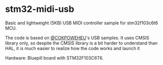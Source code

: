 # stm32-midi-usb
Basic and lightweight (5KB) USB MIDI controller sample for stm32f103c6t6 MCU.

The code is based on [@COKPOWEHEU](https://github.com/COKPOWEHEU/usb)'s USB samples. It uses CMSIS library only, so despite the CMSIS library is a bit harder to understand than HAL, it is much easier to realize how the code works and launch it

Hardware: 
Bluepill board with STM32F103C6T6.
